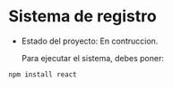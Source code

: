 <h1> Sistema de registro</h1>

- Estado del proyecto: En contruccion.

  Para ejecutar el sistema, debes poner:

```npm install react```
